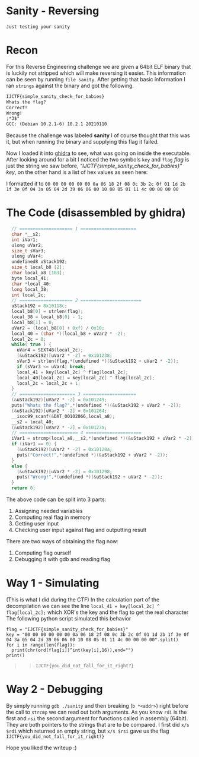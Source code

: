 # Sanity - Reversing

`Just testing your sanity`

# Recon
For this Reverse Engineering challenge we are given a 64bit ELF binary that is luckily not stripped which will make reversing it easier.
This information can be seen by running `file sanity`.
After getting that basic information I ran `strings` against the binary and got the following.
```txt
IJCTF{simple_sanity_check_for_babies}
Whats the flag?
Correct!
Wrong!
;*3$"
GCC: (Debian 10.2.1-6) 10.2.1 20210110
```
Because the challenge was labeled **sanity** I of course thought that this was it, but when running the binary and supplying this flag it failed.

Now I loaded it into [ghidra](https://github.com/NationalSecurityAgency/ghidra) to see, what was going on inside the executable.
After looking around for a bit I noticed the two symbols `key` and `flag`
_flag_ is just the string we saw before, _"IJCTF{simple_sanity_check_for_babies}"_
_key_, on the other hand is a list of hex values as seen here:

I formatted it to `00 00 00 00 00 00 0a 06 18 2f 08 0c 3b 2c 0f 01 1d 2b 1f 3e 0f 04 3a 05 04 2d 39 06 06 00 10 08 05 01 11 4c 00 00 00 00`

# The Code (disassembled by ghidra)
```c
  // ==================== 1 =====================
  char *__s2;
  int iVar1;
  ulong uVar2;
  size_t sVar3;
  ulong uVar4;
  undefined8 uStack192;
  size_t local_b8 [2];
  char local_a8 [103];
  byte local_41;
  char *local_40;
  long local_38;
  int local_2c;
  // ==================== 2 =======================
  uStack192 = 0x10118c;
  local_b8[0] = strlen(flag);
  local_38 = local_b8[0] - 1;
  local_b8[1] = 0;
  uVar2 = (local_b8[0] + 0xf) / 0x10;
  local_40 = (char *)(local_b8 + uVar2 * -2);
  local_2c = 0;
  while( true ) {
    uVar4 = SEXT48(local_2c);
    (&uStack192)[uVar2 * -2] = 0x101238;
    sVar3 = strlen(flag,*(undefined *)(&uStack192 + uVar2 * -2));
    if (sVar3 <= uVar4) break;
    local_41 = key[local_2c] ^ flag[local_2c];
    local_40[local_2c] = key[local_2c] ^ flag[local_2c];
    local_2c = local_2c + 1;
  }
  // ===================== 3 ====================
  (&uStack192)[uVar2 * -2] = 0x101249;
  puts("Whats the flag?",*(undefined *)(&uStack192 + uVar2 * -2));
  (&uStack192)[uVar2 * -2] = 0x101264;
  __isoc99_scanf(&DAT_00102066,local_a8);
  __s2 = local_40;
  (&uStack192)[uVar2 * -2] = 0x10127a;
  // ====================== 4 =====================
  iVar1 = strcmp(local_a8,__s2,*(undefined *)(&uStack192 + uVar2 * -2));
  if (iVar1 == 0) {
    (&uStack192)[uVar2 * -2] = 0x10128a;
    puts("Correct!",*(undefined *)(&uStack192 + uVar2 * -2));
  }
  else {
    (&uStack192)[uVar2 * -2] = 0x101298;
    puts("Wrong!",*(undefined *)(&uStack192 + uVar2 * -2));
  }
  return 0;
```
The above code can be split into 3 parts:
 1. Assigning needed variables
 2. Computing real flag in memory
 3. Getting user input
 4. Checking user input against flag and outputting result

There are two ways of obtaining the flag now:
  1. Computing flag ourself
  2. Debugging it with gdb and reading flag

# Way 1 - Simulating
(This is what I did during the CTF)
In the calculation part of the decompilation we can see the line
`local_41 = key[local_2c] ^ flag[local_2c];`
which XOR's the key and the flag to get the real character
The following python script simulated this behavior
```python3
flag = "IJCTF{simple_sanity_check_for_babies}"
key = "00 00 00 00 00 00 0a 06 18 2f 08 0c 3b 2c 0f 01 1d 2b 1f 3e 0f 04 3a 05 04 2d 39 06 06 00 10 08 05 01 11 4c 00 00 00 00".split()
for i in range(len(flag)):
  print(chr(ord(flag[i])^int(key[i],16)),end="")
print()
```
>> `IJCTF{you_did_not_fall_for_it_right?}`

# Way 2 - Debugging
By simply running `gdb ./sanity` and then breaking (`b *<addr>`) right before the call to `strcmp` we can read out both arguments. 
As you know `rdi` is the first and `rsi` the second argument for functions called in assembly (64bit). They are both pointers to the strings that are to be compared. I first did `x/s $rdi` which returned an empty string, but `x/s $rsi` gave us the flag 
`IJCTF{you_did_not_fall_for_it_right?}`

Hope you liked the writeup :)
